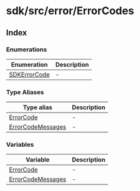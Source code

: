 # sdk/src/error/ErrorCodes

## Index

### Enumerations

| Enumeration | Description |
| ------ | ------ |
| [SDKErrorCode](enumerations/sdk-error-code.md) | - |

### Type Aliases

| Type alias | Description |
| ------ | ------ |
| [ErrorCode](type-aliases/error-code.md) | - |
| [ErrorCodeMessages](type-aliases/error-code-messages.md) | - |

### Variables

| Variable | Description |
| ------ | ------ |
| [ErrorCode](variables/error-code.md) | - |
| [ErrorCodeMessages](variables/error-code-messages.md) | - |
